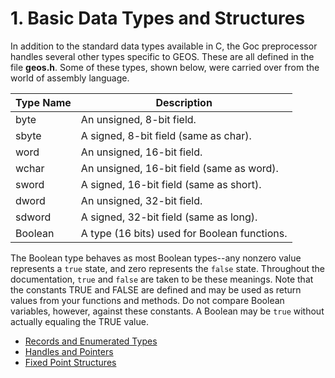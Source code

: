 # 1\. Basic Data Types and Structures

In addition to the standard data types available in C, the Goc preprocessor handles several other types specific to GEOS. These are all defined in the file **geos.h**. Some of these types, shown below, were carried over from the world of assembly language. 

<!-- ![GOCLanguage_1_simpleTypes.gif](GOCLanguage_1_simpleTypes.gif) -->

| Type Name | Description                                  |
| --------- | -------------------------------------------- |
| byte      | An unsigned, 8-bit field.                    |
| sbyte     | A signed, 8-bit field (same as char).        |
| word      | An unsigned, 16-bit field.                   |
| wchar     | An unsigned, 16-bit field (same as word).    |
| sword     | A signed, 16-bit field (same as short).      |
| dword     | An unsigned, 32-bit field.                   |
| sdword    | A signed, 32-bit field (same as long).       |
| Boolean   | A type (16 bits) used for Boolean functions. |

The Boolean type behaves as most Boolean types--any nonzero value represents a ``true`` state, and zero represents the ``false`` state. Throughout the documentation, ``true`` and ``false`` are taken to be these meanings. Note that the constants TRUE and FALSE are defined and may be used as return values from your functions and methods. Do not compare Boolean variables, however, against these constants. A Boolean may be ``true`` without actually equaling the TRUE value.

* [Records and Enumerated Types](GOCLanguage_2.md)
* [Handles and Pointers](GOCLanguage_3.md)
* [Fixed Point Structures](GOCLanguage_4.md)
